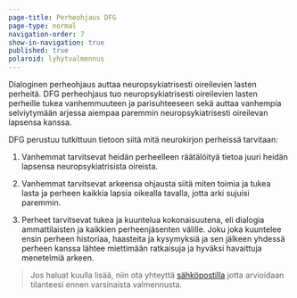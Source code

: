 ```yaml
---
page-title: Perheohjaus DFG
page-type: normal
navigation-order: 7
show-in-navigation: true
published: true
polaroid: lyhytvalmennus
---
```

Dialoginen perheohjaus auttaa neuropsykiatrisesti oireilevien lasten perheitä.
DFG perheohjaus tuo neuropsykiatrisesti oireilevien lasten perheille tukea vanhemmuuteen ja parisuhteeseen sekä auttaa vanhempia selviytymään arjessa aiempaa paremmin neuropsykiatrisesti oireilevan lapsensa kanssa. 

DFG perustuu tutkittuun tietoon siitä mitä neurokirjon perheissä tarvitaan:

1) Vanhemmat tarvitsevat heidän perheelleen räätälöityä tietoa juuri heidän lapsensa neuropsykiatrisista oireista.

2) Vanhemmat tarvitsevat arkeensa ohjausta siitä miten toimia ja tukea lasta ja perheen kaikkia lapsia oikealla tavalla, jotta arki sujuisi paremmin.

3) Perheet tarvitsevat tukea ja kuuntelua kokonaisuutena, eli dialogia ammattilaisten ja kaikkien perheenjäsenten välille. Joku joka kuuntelee ensin perheen historiaa, haasteita ja kysymyksiä ja sen jälkeen yhdessä perheen kanssa lähtee miettimään ratkaisuja ja hyväksi havaittuja menetelmiä arkeen.


> Jos haluat kuulla lisää, niin ota yhteyttä [sähköpostilla](/ota-yhteytta) jotta arvioidaan tilanteesi ennen varsinaista valmennusta.
